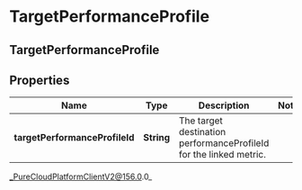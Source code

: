 # TargetPerformanceProfile

## TargetPerformanceProfile

## Properties

|Name | Type | Description | Notes|
|------------ | ------------- | ------------- | -------------|
| **targetPerformanceProfileId** | **String** | The target destination performanceProfileId for the linked metric. | |



_PureCloudPlatformClientV2@156.0.0_
